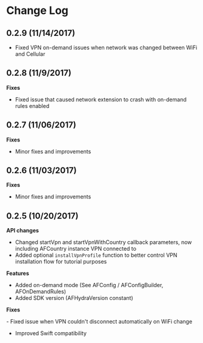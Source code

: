 # Change Log

## 0.2.9 (11/14/2017)

- Fixed VPN on-demand issues when network was changed between WiFi and Cellular

## 0.2.8 (11/9/2017)

**Fixes**

- Fixed issue that caused network extension to crash with on-demand rules enabled

## 0.2.7 (11/06/2017)

**Fixes**

- Minor fixes and improvements

## 0.2.6 (11/03/2017)

**Fixes**

- Minor fixes and improvements

## 0.2.5 (10/20/2017)

**API changes**

- Changed startVpn and startVpnWithCountry callback parameters, now including AFCountry instance VPN connected to
- Added optional `installVpnProfile` function to better control VPN installation flow for tutorial purposes

**Features**

- Added on-demand mode (See AFConfig / AFConfigBuilder, AFOnDemandRules)
- Added SDK version (AFHydraVersion constant)

**Fixes**

- Fixed issue when VPN couldn't disconnect automatically on WiFi change
- Improved Swift compatibility
